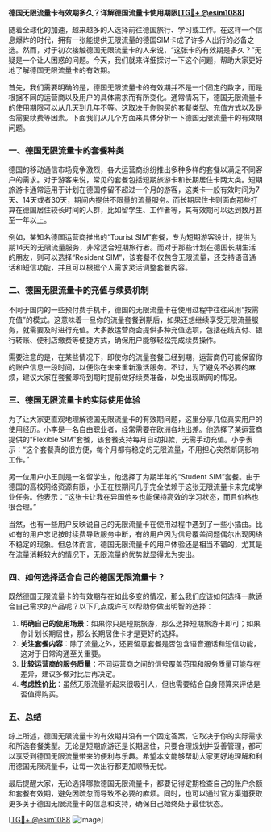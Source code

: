 **德国无限流量卡有效期多久？详解德国流量卡使用期限[[TG💪+ @esim1088](https://t.me/s/esim1088)]**

随着全球化的加速，越来越多的人选择前往德国旅行、学习或工作。在这样一个信息爆炸的时代，拥有一张能提供无限流量的德国SIM卡成了许多人出行的必备之选。然而，对于初次接触德国无限流量卡的人来说，“这张卡的有效期是多久？”无疑是一个让人困惑的问题。今天，我们就来详细探讨一下这个问题，帮助大家更好地了解德国无限流量卡的有效期。

首先，我们需要明确的是，德国无限流量卡的有效期并不是一个固定的数字，而是根据不同的运营商以及用户的具体需求而有所变化。通常情况下，德国无限流量卡的使用期限可以从几天到几年不等。这取决于你购买的套餐类型、充值方式以及是否需要续费等因素。下面我们从几个方面来具体分析一下德国无限流量卡的有效期问题。

### 一、德国无限流量卡的套餐种类

德国的移动通信市场竞争激烈，各大运营商纷纷推出多种多样的套餐以满足不同客户的需求。对于游客来说，常见的套餐包括短期旅游卡和长期居住卡两大类。短期旅游卡通常适用于计划在德国停留不超过一个月的游客，这类卡一般有效时间为7天、14天或者30天，期间内提供不限量的流量服务。而长期居住卡则面向那些打算在德国居住较长时间的人群，比如留学生、工作者等，其有效期可以达到数月甚至一年以上。

例如，某知名德国运营商推出的“Tourist SIM”套餐，专为短期游客设计，提供为期14天的无限流量服务，非常适合短期旅行者。而对于那些计划在德国长期生活的朋友，则可以选择“Resident SIM”，该套餐不仅包含无限流量，还支持语音通话和短信功能，并且可以根据个人需求灵活调整套餐内容。

### 二、德国无限流量卡的充值与续费机制

不同于国内的一些预付费手机卡，德国的无限流量卡在使用过程中往往采用“按需充值”的模式。这意味着一旦你的流量套餐到期后，如果还想继续享受无限流量服务，就需要及时进行充值。大多数运营商会提供多种充值选项，包括在线支付、银行转账、便利店缴费等便捷方式，确保用户能够轻松完成续费操作。

需要注意的是，在某些情况下，即使你的流量套餐已经到期，运营商仍可能保留你的账户信息一段时间，以便你在未来重新激活服务。不过，为了避免不必要的麻烦，建议大家在套餐即将到期时提前做好续费准备，以免出现断网的情况。

### 三、德国无限流量卡的实际使用体验

为了让大家更直观地理解德国无限流量卡的有效期问题，这里分享几位真实用户的使用经历。小李是一名自由职业者，经常需要在欧洲各地出差。他选择了某运营商提供的“Flexible SIM”套餐，该套餐支持每月自动扣款，无需手动充值。小李表示：“这个套餐真的很方便，每个月都有稳定的无限流量，不用担心突然断网影响工作。”

另一位用户小王则是一名留学生，他选择了为期半年的“Student SIM”套餐。由于德国的高校网络资源有限，小王在校期间几乎完全依赖于这张无限流量卡来完成学业任务。他表示：“这张卡让我在异国他乡也能保持高效的学习状态，而且价格也很合理。”

当然，也有一些用户反映说自己的无限流量卡在使用过程中遇到了一些小插曲。比如有的用户忘记按时续费导致服务中断，有的用户因为信号覆盖问题偶尔出现网络不稳定的现象。但总体而言，德国无限流量卡的用户体验还是相当不错的，尤其是在流量消耗较大的情况下，无限流量的优势就显得尤为突出。

### 四、如何选择适合自己的德国无限流量卡？

既然德国无限流量卡的有效期存在如此多变的情况，那么我们应该如何选择一款适合自己需求的产品呢？以下几点或许可以帮助你做出明智的选择：

1. **明确自己的使用场景**：如果你只是短期旅游，那么选择短期旅游卡即可；如果你计划长期居住，那么长期居住卡才是更好的选择。
2. **关注套餐内容**：除了流量之外，还要留意套餐是否包含语音通话和短信功能，这对于日常沟通至关重要。
3. **比较运营商的服务质量**：不同运营商之间的信号覆盖范围和服务质量可能存在差异，建议多做对比后再决定。
4. **考虑性价比**：虽然无限流量听起来很吸引人，但也需要结合自身预算来评估是否值得购买。

### 五、总结

综上所述，德国无限流量卡的有效期并没有一个固定答案，它取决于你的实际需求和所选套餐类型。无论是短期旅游还是长期居住，只要合理规划并妥善管理，都可以享受到德国无限流量带来的便利与乐趣。希望本文能够帮助大家更好地理解和利用德国无限流量卡，让每一次出行都更加顺畅无忧。

最后提醒大家，无论选择哪款德国无限流量卡，都要记得定期检查自己的账户余额和套餐有效期，避免因疏忽而导致不必要的麻烦。同时，也可以通过官方渠道获取更多关于德国无限流量卡的信息和支持，确保自己始终处于最佳状态。

[[TG💪+ @esim1088](https://t.me/s/esim1088) ![Image](https://i.postimg.cc/4NQfJmqS/Snipaste-2025-05-13-00-14-12.png)]